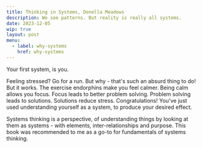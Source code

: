 ```yaml
---
title: Thinking in Systems, Donella Meadows
description: We see patterns. But reality is really all systems.
date: 2023-12-05
wip: true
layout: post
menu:
  - label: why-systems
    href: why-systems
---
```


Your first system, is you.

Feeling stressed? Go for a run. But why - that's such an absurd thing to do! But it works. The exercise endorphins make you feel calmer. Being calm allows you focus. Focus leads to better problem solving. Problem solving leads to solutions. Solutions reduce stress. Congratulations! You've just used understanding yourself as a system, to produce your desired effect.

Systems thinking is a perspective, of understanding things by looking at them as systems - with elements, inter-relationships and purpose. This book was recommended to me as a go-to for fundamentals of systems thinking.
